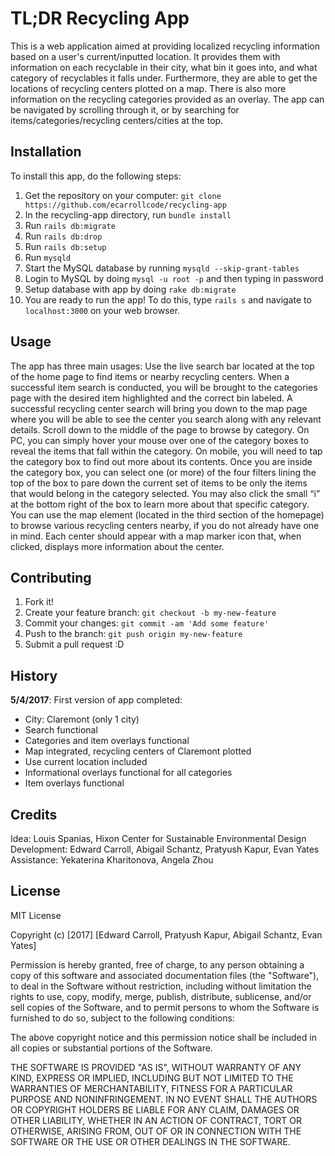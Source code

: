 # TL;DR Recycling App

This is a web application aimed at providing localized recycling information based on a user's current/inputted location. It provides them with information on each recyclable in their city, what bin it goes into, and what category of recyclables it falls under. Furthermore, they are able to get the locations of recycling centers plotted on a map. There is also more information on the recycling categories provided as an overlay. The app can be navigated by scrolling through it, or by searching for items/categories/recycling centers/cities at the top.

## Installation

To install this app, do the following steps:
1. Get the repository on your computer: `git clone https://github.com/ecarrollcode/recycling-app`
2. In the recycling-app directory, run `bundle install`
3. Run `rails db:migrate`
4. Run `rails db:drop`
5. Run `rails db:setup`
6. Run `mysqld`
7. Start the MySQL database by running `mysqld --skip-grant-tables`
8. Login to MySQL by doing `mysql -u root -p` and then typing in password
9. Setup database with app by doing `rake db:migrate`
10. You are ready to run the app! To do this, type `rails s` and navigate to `localhost:3000` on your web browser. 

## Usage

The app has three main usages:
Use the live search bar located at the top of the home page to find items or nearby recycling centers. When a successful item search is conducted, you will be brought to the categories page with the desired item highlighted and the correct bin labeled. A successful recycling center search will bring you down to the map page where you will be able to see the center you search along with any relevant details.
Scroll down to the middle of the page to browse by category. On PC, you can simply hover your mouse over one of the category boxes to reveal the items that fall within the category. On mobile, you will need to tap the category box to find out more about its contents. Once you are inside the category box, you can select one (or more) of the four filters lining the top of the box to pare down the current set of items to be only the items that would belong in the category selected. You may also click the small “i” at the bottom right of the box to learn more about that specific category.
You can use the map element (located in the third section of the homepage) to browse various recycling centers nearby, if you do not already have one in mind. Each center should appear with a map marker icon that, when clicked, displays more information about the center.

## Contributing

1. Fork it!
2. Create your feature branch: `git checkout -b my-new-feature`
3. Commit your changes: `git commit -am 'Add some feature'`
4. Push to the branch: `git push origin my-new-feature`
5. Submit a pull request :D

## History

**5/4/2017**: First version of app completed:
* City: Claremont (only 1 city)
* Search functional
* Categories and item overlays functional
* Map integrated, recycling centers of Claremont plotted
* Use current location included
* Informational overlays functional for all categories
* Item overlays functional

## Credits

Idea: Louis Spanias, Hixon Center for Sustainable Environmental Design
Development: Edward Carroll, Abigail Schantz, Pratyush Kapur, Evan Yates
Assistance: Yekaterina Kharitonova, Angela Zhou

## License

MIT License

Copyright (c) [2017] [Edward Carroll, Pratyush Kapur, Abigail Schantz, Evan Yates]

Permission is hereby granted, free of charge, to any person obtaining a copy
of this software and associated documentation files (the "Software"), to deal
in the Software without restriction, including without limitation the rights
to use, copy, modify, merge, publish, distribute, sublicense, and/or sell
copies of the Software, and to permit persons to whom the Software is
furnished to do so, subject to the following conditions:

The above copyright notice and this permission notice shall be included in all
copies or substantial portions of the Software.

THE SOFTWARE IS PROVIDED "AS IS", WITHOUT WARRANTY OF ANY KIND, EXPRESS OR
IMPLIED, INCLUDING BUT NOT LIMITED TO THE WARRANTIES OF MERCHANTABILITY,
FITNESS FOR A PARTICULAR PURPOSE AND NONINFRINGEMENT. IN NO EVENT SHALL THE
AUTHORS OR COPYRIGHT HOLDERS BE LIABLE FOR ANY CLAIM, DAMAGES OR OTHER
LIABILITY, WHETHER IN AN ACTION OF CONTRACT, TORT OR OTHERWISE, ARISING FROM,
OUT OF OR IN CONNECTION WITH THE SOFTWARE OR THE USE OR OTHER DEALINGS IN THE
SOFTWARE.

